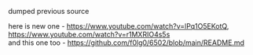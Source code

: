 dumped previous source  

  here is new one - https://www.youtube.com/watch?v=lPq1O5EKotQ, https://www.youtube.com/watch?v=r1MXRIO4s5s  
  and this one too - https://github.com/f0lg0/6502/blob/main/README.md
